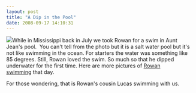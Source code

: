 ```yaml
---
layout: post
title: "A Dip in the Pool"
date: 2008-09-17 14:10:31
---
```

[![](http://thecave.smugmug.com/photos/374531811_dFpWs-Th.jpg)](http://thecave.smugmug.com/gallery/5994012_RUoRm/1/374535851_HYaU3)While in Mississippi back in July we took Rowan for a swim in Aunt Jean's pool.  You can't tell from the photo but it is a salt water pool but it's not like swimming in the ocean. For starters the water was something like 85 degrees. Still, Rowan loved the swim. So much so that he dipped underwater for the first time. Here are more pictures of [Rowan swimming](http://thecave.smugmug.com/gallery/5994012_RUoRm/1/374535851_HYaU3) that day.

  
For those wondering, that is Rowan's cousin Lucas swimming with us.
